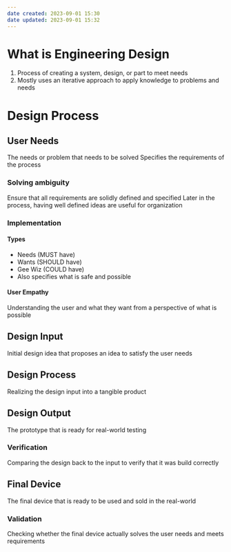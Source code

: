 ```yaml
---
date created: 2023-09-01 15:30
date updated: 2023-09-01 15:32
---
```


# What is Engineering Design

1. Process of creating a system, design, or part to meet needs
2. Mostly uses an iterative approach to apply knowledge to problems and needs

# Design Process

## User Needs

The needs or problem that needs to be solved
Specifies the requirements of the process

### Solving ambiguity
Ensure that all requirements are solidly defined and specified
Later in the process, having well defined ideas are useful for organization

### Implementation
#### Types
- Needs (MUST have)
- Wants (SHOULD have)
- Gee Wiz (COULD have)
- Also specifies what is safe and possible

#### User Empathy
Understanding the user and what they want from a perspective of what is possible



## Design Input

Initial design idea that proposes an idea to satisfy the user needs

## Design Process

Realizing the design input into a tangible product

## Design Output

The prototype that is ready for real-world testing

### Verification

Comparing the design back to the input to verify that it was build correctly

## Final Device

The final device that is ready to be used and sold in the real-world

### Validation

Checking whether the final device actually solves the user needs and meets requirements
